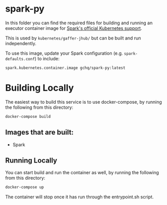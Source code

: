 spark-py
=========

In this folder you can find the required files for building and running an executor container image for [Spark's official Kubernetes support](http://spark.apache.org/docs/latest/running-on-kubernetes.html).

This is used by `kubernetes/gaffer-jhub/` but can be built and run independently.

To use this image, update your Spark configuration (e.g. `spark-defaults.conf`) to include:

```
spark.kubernetes.container.image gchq/spark-py:latest
```

# Building Locally
The easiest way to build this service is to use docker-compose, by running the following from this directory:
```bash
docker-compose build
```
## Images that are built:
* Spark

## Running Locally
You can start build and run the container as well, by running the following from this directory:
```bash
docker-compose up
```
The container will stop once it has run through the entrypoint.sh script.


